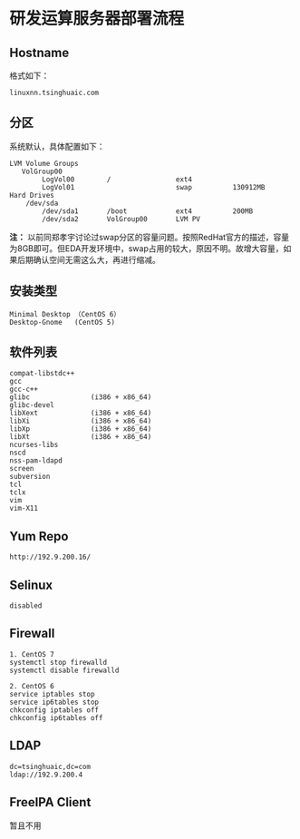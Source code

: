 # 研发运算服务器部署流程
## Hostname
格式如下：

    linuxnn.tsinghuaic.com

## 分区
系统默认，具体配置如下：

    LVM Volume Groups
       VolGroup00
            LogVol00        /                ext4
            LogVol01                         swap          130912MB
    Hard Drives
        /dev/sda
            /dev/sda1       /boot            ext4          200MB
            /dev/sda2       VolGroup00       LVM PV

**注：** 以前同郑孝宇讨论过swap分区的容量问题。按照RedHat官方的描述，容量为8GB即可。但EDA开发环境中，swap占用的较大，原因不明。故增大容量，如果后期确认空间无需这么大，再进行缩减。
## 安装类型

    Minimal Desktop （CentOS 6）
    Desktop-Gnome   (CentOS 5)

## 软件列表

    compat-libstdc++
    gcc
    gcc-c++
    glibc               (i386 + x86_64)
    glibc-devel
    libXext             (i386 + x86_64)
    libXi               (i386 + x86_64)
    libXp               (i386 + x86_64)
    libXt               (i386 + x86_64)
    ncurses-libs
    nscd
    nss-pam-ldapd
    screen
    subversion
    tcl
    tclx
    vim
    vim-X11

## Yum Repo

    http://192.9.200.16/

## Selinux

    disabled

## Firewall

    1. CentOS 7
    systemctl stop firewalld
    systemctl disable firewalld

    2. CentOS 6
    service iptables stop
    service ip6tables stop
    chkconfig iptables off
    chkconfig ip6tables off

## LDAP

    dc=tsinghuaic,dc=com
    ldap://192.9.200.4

## FreeIPA Client
暂且不用
